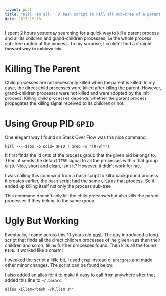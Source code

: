 ```yaml
---
layout: post
title: "Kill 'em all! - A bash script to kill all sub-tree of a parent process"
date: 2017-12-10
---
```


I spent 2 hours yesterday searching for a quick way to kill a parent process and all its children 
and grand-children processes, i.e the whole process sub-tree rooted at the process. To my surprise, 
I couldn't find a straight forward way to achieve this.

# Killing The Parent

Child processes are not necessarily killed when the parent is killed. In my case, the direct child 
processes were killed after killing the parent. However, grand-children processes were not killed 
and were adopted by the init process. Killing child processes depends whether the parent process 
propagates the killing signal received to its children or not.

# Using Group PID `GPID`

One elegant way I found on Stack Over Flow was this nice command:

```
kill -- -$(ps -o pgid= $PID | grep -o '[0-9]*')
```

It first finds the id `GPID` of the process group that the given pid belongs to. Then, it 
sends the default `TERM` signal to all the processes within that group `GPID`. Nice, short and 
clean, isn't it? However, it didn't work for me.

I was calling this command from a bash script to kill a background process it creates earlier, the 
bash script had the same `GPID` as that process. So it ended up killing itself not only the process
sub-tree.

This command doesn't only kill the child processes but also kills the parent processes if they 
belong to the same group.

# Ugly But Working

Eventually, I came across this 10 years old [post](https://deadlockprocess.wordpress.com/2008/01/23/how-to-using-bash-to-kill-a-parent-process-and-all-spawned-child-processes-2/). The guy introduced a long script that finds all the direct children processes of the given `PID`s then their children and
 so on, till no further processes found. Then kills all the found `PID`s. It worked like a charm!

I tweaked the script a little bit, I used `grep` instead of `precgrep` and made other minor changes. 
The script can be found below:

<script src="https://gist.github.com/HazemSamir/70505f4ba5efd02c62009ce3b1cd46d7.js"></script>

I also added an alias for it to make it easy to call from anywhere after that. I added this 
line to `~/.bashrc`:

```
alias killem="bash ~/killem.sh"
```
